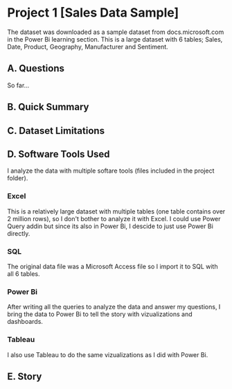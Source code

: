 # Project 1 [Sales Data Sample]

The dataset was downloaded as a sample dataset from docs.microsoft.com in the Power Bi learning section.
This is a large dataset with 6 tables; Sales, Date, Product, Geography, Manufacturer and Sentiment.

## A. Questions
So far...

## B. Quick Summary

## C. Dataset Limitations

## D. Software Tools Used
I analyze the data with multiple softare tools (files included in the project folder).
### Excel
This is a relatively large dataset with multiple tables (one table contains over 2 million rows), so I don't bother to analyze it with Excel. I could use Power Query addin but since its also in Power Bi, I descide to just use Power Bi directly.
### SQL 
The original data file was a Microsoft Access file so I import it to SQL with all 6 tables.
### Power Bi
After writing all the queries to analyze the data and answer my questions, I bring the data to Power Bi to tell the story with vizualizations and dashboards.
### Tableau
I also use Tableau to do the same vizualizations as I did with Power Bi.

## E. Story

